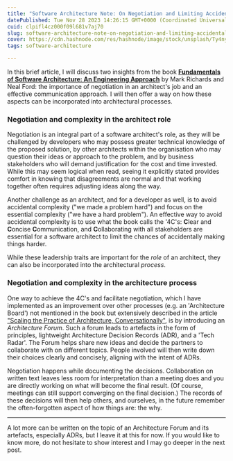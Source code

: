 ```yaml
---
title: "Software Architecture Note: On Negotiation and Limiting Accidental Complexity"
datePublished: Tue Nov 28 2023 14:26:15 GMT+0000 (Coordinated Universal Time)
cuid: clpifl4cz000f09l681v7aj70
slug: software-architecture-note-on-negotiation-and-limiting-accidental-complexity
cover: https://cdn.hashnode.com/res/hashnode/image/stock/unsplash/Ty4nyrV4PJI/upload/f9062c0600e99289ae4890c13d547fd9.jpeg
tags: software-architecture

---
```


In this brief article, I will discuss two insights from the book [**Fundamentals of Software Architecture: An Engineering Approach**](https://www.goodreads.com/book/show/44144493-fundamentals-of-software-architecture) by Mark Richards and Neal Ford: the importance of negotiation in an architect's job and an effective communication approach. I will then offer a way on how these aspects can be incorporated into architectural processes.

### Negotiation and complexity in the architect role

Negotiation is an integral part of a software architect's role, as they will be challenged by developers who may possess greater technical knowledge of the proposed solution, by other architects within the organisation who may question their ideas or approach to the problem, and by business stakeholders who will demand justification for the cost and time invested. While this may seem logical when read, seeing it explicitly stated provides comfort in knowing that disagreements are normal and that working together often requires adjusting ideas along the way.

Another challenge as an architect, and for a developer as well, is to avoid accidental complexity ("we made a problem hard") and focus on the essential complexity ("we have a hard problem"). An effective way to avoid accidental complexity is to use what the book calls the '4C's: **C**lear and **C**oncise **C**ommunication, and **C**ollaborating with all stakeholders are essential for a software architect to limit the chances of accidentally making things harder.

While these leadership traits are important for the *role* of an architect, they can also be incorporated into the architectural *process*.

### Negotiation and complexity in the architecture process

One way to achieve the 4C's and facilitate negotiation, which I have implemented as an improvement over other processes (e.g. an 'Architecture Board') not mentioned in the book but extensively described in the article ["Scaling the Practice of Architecture, Conversationally"](https://martinfowler.com/articles/scaling-architecture-conversationally.html), is by introducing an *Architecture Forum*. Such a forum leads to artefacts in the form of principles, lightweight Architecture Decision Records (ADR), and a 'Tech Radar'. The Forum helps share new ideas and decide the partners to collaborate with on different topics. People involved will then write down their choices clearly and concisely, aligning with the intent of ADRs.

Negotiation happens while documenting the decisions. Collaboration on written text leaves less room for interpretation than a meeting does and you are directly working on what will become the final result. (Of course, meetings can still support converging on the final decision.) The records of these decisions will then help others, and ourselves, in the future remember the often-forgotten aspect of how things are: the why.

---

A lot more can be written on the topic of an Architecture Forum and its artefacts, especially ADRs, but I leave it at this for now. If you would like to know more, do not hesitate to show interest and I may go deeper in the next post.